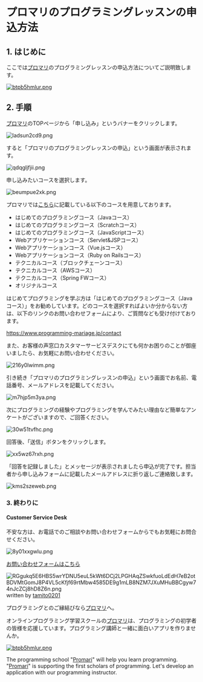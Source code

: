 # プロマリのプログラミングレッスンの申込方法

## 1. はじめに

ここでは[プロマリ](https://www.programming-mariage.jp/)のプログラミングレッスンの申込方法についてご説明致します。

[![btpb5hmlur.png](https://img.esteem.ws/btpb5hmlur.png)](https://www.programming-mariage.jp/)

## 2. 手順

[プロマリ](https://www.programming-mariage.jp/)のTOPページから「申し込み」というバナーをクリックします。

![ladsun2cd9.png](https://img.esteem.ws/ladsun2cd9.png)

すると「プロマリのプログラミングレッスンの申込」という画面が表示されます。

![qdqgljfjii.png](https://img.esteem.ws/qdqgljfjii.png)

申し込みたいコースを選択します。

![beumpue2xk.png](https://img.esteem.ws/beumpue2xk.png)

プロマリでは[こちら](https://www.programming-mariage.jp/course)に記載している以下のコースを用意しております。

- はじめてのプログラミングコース（Javaコース）
- はじめてのプログラミングコース（Scratchコース）
- はじめてのプログラミングコース（JavaScriptコース）
- Webアプリケーションコース（Servlet&JSPコース）
- Webアプリケーションコース（Vue.jsコース）
- Webアプリケーションコース（Ruby on Railsコース）
- テクニカルコース（ブロックチェーンコース）
- テクニカルコース（AWSコース）
- テクニカルコース（Spring FWコース）
- オリジナルコース

はじめてプログラミングを学ぶ方は「はじめてのプログラミングコース（Javaコース）」をお勧めしています。どのコースを選択すればよいか分からない方は、以下のリンクのお問い合わせフォームにより、ご質問なども受け付けております。

https://www.programming-mariage.jp/contact

また、お客様の声窓口カスタマーサービスデスクにても何かお困りのことが御座いましたら、お気軽にお問い合わせください。

![216y0lwimm.png](https://img.esteem.ws/216y0lwimm.png)

引き続き「プロマリのプログラミングレッスンの申込」という画面でお名前、電話番号、メールアドレスを記載してください。

![m7hjp5m3ya.png](https://img.esteem.ws/m7hjp5m3ya.png)

次にプログラミングの経験やプログラミングを学んでみたい理由など簡単なアンケートがございますので、ご回答ください。

![30w51tvfhc.png](https://img.esteem.ws/30w51tvfhc.png)

回答後、「送信」ボタンをクリックします。

![xx5wz67rxh.png](https://img.esteem.ws/xx5wz67rxh.png)

「回答を記録しました」とメッセージが表示されましたら申込が完了です。担当者から申し込みフォームに記載したメールアドレスに折り返しご連絡致します。

![kms2szeweb.png](https://img.esteem.ws/kms2szeweb.png)

### 3. 終わりに

#### Customer Service Desk

不安な方は、お電話でのご相談やお問い合わせフォームからでもお気軽にお問合せください。

![8y01xxgwlu.png](https://img.esteem.ws/8y01xxgwlu.png)

[お問い合わせフォームはこちら](https://www.programming-mariage.jp/contact)

![RGgukq5E6HBS5wrYDNU5euL5kWt6DCj2LPGHAqZSwkfuoLdEdH7eB2otBDVMtGomJ8P4VL5cKfjf69rtMbw4585DE9g1mLB8NZM7JXuMHuBBCgyw74nJcZCj8hD8Z6n.png](https://ipfs.busy.org/ipfs/QmYQChjSnbGyuXBF36PYZ7dh59GzrVQguEZwoE9rnBJkaM)
written by [tamito0201](https://steemit.com/@tamito0201/)

プログラミングとのご縁結びなら[プロマリ](https://www.programming-mariage.jp/)へ。

オンラインプログラミング学習スクールの[プロマリ](https://www.programming-mariage.jp/)は、プログラミングの初学者の皆様を応援しています。プログラミング講師と一緒に面白いアプリを作りませんか。

[![btpb5hmlur.png](https://img.esteem.ws/btpb5hmlur.png)](https://www.programming-mariage.jp/)

The programming school "[Promari](https://www.programming-mariage.jp/)" will help you learn programming. "[Promari](https://www.programming-mariage.jp/)" is supporting the first scholars of programming. Let's develop an application with our programming instructor.
